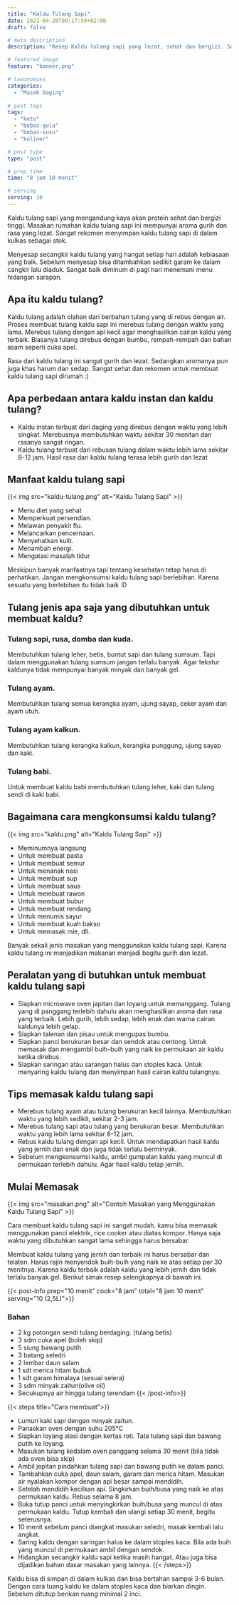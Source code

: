 ```yaml
---
title: "Kaldu Tulang Sapi"
date: 2021-04-20T09:17:59+02:00
draft: false

# meta description
description: "Resep Kaldu tulang sapi yang lezat, sehat dan bergizi. Sangat baik untuk dikonsumsi setiap hari. Pelajari cara membuat kaldu tulang sapi yang enak disini."

# featured image
feature: "banner.png"

# taxonomies
categories:
  - "Masak Daging"  
  
# post tags
tags:
  - "keto"
  - "bebas-gula"
  - "bebas-susu"
  - "kuliner"

# post type
type: "post"

# prep time
time: "8 jam 10 menit"

# serving
serving: 10
---
```

Kaldu tulang sapi yang mengandung kaya akan protein sehat dan bergizi tinggi. Masakan rumahan kaldu tulang sapi ini mempunyai aroma gurih dan rasa yang lezat. Sangat rekomen menyimpan kaldu tulang sapi di dalam kulkas sebagai stok.

Menyesap secangkir kaldu tulang yang hangat setiap hari adalah kebiasaan yang baik. Sebelum menyesap bisa ditambahkan sedikit garam ke dalam cangkir lalu diaduk. Sangat baik diminum di pagi hari menemani menu hidangan sarapan.

## Apa itu kaldu tulang?

Kaldu tulang adalah olahan dari berbahan tulang yang di rebus dengan air. Proses membuat tulang kaldu sapi ini merebus tulang dengan waktu yang lama. Merebus tulang dengan api kecil agar menghasilkan cairan kaldu yang terbaik. Biasanya tulang direbus dengan bumbu, rempah-rempah dan bahan asam seperti cuka apel.

Rasa dari kaldu tulang ini sangat gurih dan lezat. Sedangkan aromanya pun juga khas harum dan sedap. Sangat sehat dan rekomen untuk membuat kaldu tulang sapi dirumah :)

## Apa perbedaan antara kaldu instan dan kaldu tulang?

- Kaldu instan terbuat dari daging yang direbus dengan waktu yang lebih singkat. Merebusnya membutuhkan waktu sekitar 30 menitan dan rasanya sangat ringan.
- Kaldu tulang terbuat dari rebusan tulang dalam waktu lebih lama sekitar 8-12 jam. Hasil rasa dari kaldu tulang terasa lebih gurih dan lezat

## Manfaat kaldu tulang sapi

{{< img src="kaldu-tulang.png" alt="Kaldu Tulang Sapi" >}}

- Menu diet yang sehat
- Memperkuat persendian.
- Melawan penyakit flu.
- Melancarkan pencernaan.
- Menyehatkan kulit.
- Menambah energi.
- Mengatasi masalah tidur

Meskipun banyak manfaatnya tapi tentang kesehatan tetap harus di perhatikan. Jangan mengkonsumsi kaldu tulang sapi berlebihan. Karena sesuatu yang berlebihan itu tidak baik :D

## Tulang jenis apa saja yang dibutuhkan untuk membuat kaldu?

### Tulang sapi, rusa, domba dan kuda.

Membutuhkan tulang leher, betis, buntut sapi dan tulang sumsum. Tapi dalam menggunakan tulang sumsum jangan terlalu banyak. Agar tekstur kaldunya tidak mempunyai banyak minyak dan banyak gel.

### Tulang ayam.
Membutuhkan tulang semua kerangka ayam, ujung sayap, ceker ayam dan ayam utuh.

### Tulang ayam kalkun.
Membutuhkan tulang kerangka kalkun, kerangka punggung, ujung sayap dan kaki. 

### Tulang babi.
Untuk membuat kaldu babi membutuhkan tulang leher, kaki dan tulang sendi di kaki babi.

## Bagaimana cara mengkonsumsi kaldu tulang?

{{< img src="kaldu.png" alt="Kaldu Tulang Sapi" >}}

- Meminumnya langsung
- Untuk membuat pasta
- Untuk membuat semur
- Untuk menanak nasi
- Untuk membuat sup
- Untuk membuat saus
- Untuk membuat rawon
- Untuk membuat bubur
- Untuk membuat rendang
- Untuk menumis sayur
- Untuk membuat kuah bakso
- Untuk memasak mie, dll.

Banyak sekali jenis masakan yang menggunakan kaldu tulang sapi. Karena kaldu tulang ini menjadikan makanan menjadi begitu gurih dan lezat.

## Peralatan yang di butuhkan untuk membuat kaldu tulang sapi

- Siapkan microwave oven japitan dan loyang untuk memanggang. Tulang yang di panggang terlebih dahulu akan menghasilkan aroma dan rasa yang terbaik. Lebih gurih, lebih sedap, lebih enak dan warna cairan kaldunya lebih gelap.
- Siapkan talenan dan pisau untuk mengupas bumbu.
- Siapkan panci berukuran besar dan sendok atau centong. Untuk memasak dan mengambil buih-buih yang naik ke permukaan air kaldu ketika direbus.
- Siapkan saringan atau sarangan halus dan stoples kaca. Untuk menyaring kaldu tulang dan menyimpan hasil cairan kaldu tulangnya.

## Tips memasak kaldu tulang sapi

- Merebus tulang ayam atau tulang berukuran kecil lainnya. Membutuhkan waktu yang lebih sedikit, sekitar 2-3 jam.
- Merebus tulang sapi atau tulang yang berukuran besar. Membutuhkan waktu yang lebih lama sekitar 8-12 jam.
- Rebus kaldu tulang dengan api kecil. Untuk mendapatkan hasil kaldu yang jernih dan enak dan juga tidak terlalu berminyak.
- Sebelum mengkonsumsi kaldu, ambil gumpalan kaldu yang muncul di permukaan terlebih dahulu. Agar hasil kaldu tetap jernih.

## Mulai Memasak

{{< img src="masakan.png" alt="Contoh Masakan yang Menggunakan Kaldu Tulang Sapi" >}}

Cara membuat kaldu tulang sapi ini sangat mudah. kamu bisa memasak menggunakan panci elektrik, rice cooker atau diatas kompor. Hanya saja waktu yang dibutuhkan sangat lama sehingga harus bersabar.

Membuat kaldu tulang yang jernih dan terbaik ini harus bersabar dan telaten. Harus rajin menyendok buih-buih yang naik ke atas setiap per 30 menitnya. Karena kaldu terbaik adalah kaldu yang lebih jernih dan tidak terlalu banyak gel. Berikut simak resep selengkapnya di bawah ini.

{{< post-info prep="10 menit" cook="8 jam" total="8 jam 10 menit" serving="10 (2,5L)">}}

### Bahan

- 2 kg potongan sendi tulang berdaging. (tulang betis)
- 3 sdm cuka apel (boleh skip)
- 5 siung bawang putih
- 3 batang seledri
- 2 lembar daun salam
- 1 sdt merica hitam bubuk
- 1 sdt garam himalaya (sesuai selera)
- 3 sdm minyak zaitun(olive oil)
- Secukupnya air hingga tulang terendam
{{< /post-info>}}

{{< steps title="Cara membuat">}}
- Lumuri kaki sapi dengan minyak zaitun.
- Panaskan oven dengan suhu 205°C
- Siapkan loyang alasi dengan kertas roti. Tata tulang sapi dan bawang putih ke loyang. 
- Masukan tulang kedalam oven panggang selama 30 menit (bila tidak ada oven bisa skip)
- Ambil jepitan pindahkan tulang sapi dan bawang putih ke dalam panci.
- Tambahkan cuka apel, daun salam, garam dan merica hitam. Masukan air nyalakan kompor dengan api besar sampai mendidih.
- Setelah mendidih kecilkan api. Singkirkan buih/busa yang naik ke atas permukaan kaldu. Rebus selama 8 jam.
- Buka tutup panci untuk menyingkirkan buih/busa yang muncul di atas permukaan kaldu. Tutup kembali dan ulangi setiap 30 menit, begitu seterusnya.
- 10 menit sebelum panci diangkat masukan seledri, masak kembali lalu angkat.
- Saring kaldu dengan saringan halus ke dalam stoples kaca. Bila ada buih yang muncul di permukaan ambil dengan sendok.
- Hidangkan secangkir kaldu sapi ketika masih hangat. Atau juga bisa dijadikan bahan dasar masakan yang lainnya.
{{< /steps>}}

Kaldu bisa di simpan di dalam kulkas dan bisa bertahan sampai 3-6 bulan. Dengan cara tuang kaldu ke dalam stoples kaca dan biarkan dingin. Sebelum ditutup berikan ruang minimal 2 inci.